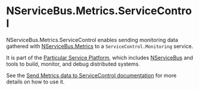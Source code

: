 # NServiceBus.Metrics.ServiceControl

NServiceBus.Metrics.ServiceControl enables sending monitoring data gathered with [NServiceBus.Metrics](https://github.com/Particular/NServiceBus.Metrics) to a `ServiceControl.Monitoring` service.

It is part of the [Particular Service Platform](https://particular.net/service-platform), which includes [NServiceBus](https://particular.net/nservicebus) and tools to build, monitor, and debug distributed systems.

See the [Send Metrics data to ServiceControl documentation](https://docs.particular.net/monitoring/metrics/install-plugin) for more details on how to use it.
